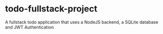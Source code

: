 # todo-fullstack-project
A fullstack todo application that uses a NodeJS backend, a SQLite database and JWT Authentication
